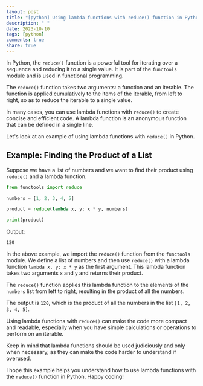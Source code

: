 ```yaml
---
layout: post
title: "[python] Using lambda functions with reduce() function in Python"
description: " "
date: 2023-10-10
tags: [python]
comments: true
share: true
---
```


In Python, the `reduce()` function is a powerful tool for iterating over a sequence and reducing it to a single value. It is part of the `functools` module and is used in functional programming.

The `reduce()` function takes two arguments: a function and an iterable. The function is applied cumulatively to the items of the iterable, from left to right, so as to reduce the iterable to a single value.

In many cases, you can use lambda functions with `reduce()` to create concise and efficient code. A lambda function is an anonymous function that can be defined in a single line.

Let's look at an example of using lambda functions with `reduce()` in Python.

## Example: Finding the Product of a List

Suppose we have a list of numbers and we want to find their product using `reduce()` and a lambda function.

```python
from functools import reduce

numbers = [1, 2, 3, 4, 5]

product = reduce(lambda x, y: x * y, numbers)

print(product)
```

Output:
```
120
```

In the above example, we import the `reduce()` function from the `functools` module. We define a list of numbers and then use `reduce()` with a lambda function `lambda x, y: x * y` as the first argument. This lambda function takes two arguments `x` and `y` and returns their product.

The `reduce()` function applies this lambda function to the elements of the `numbers` list from left to right, resulting in the product of all the numbers.

The output is `120`, which is the product of all the numbers in the list `[1, 2, 3, 4, 5]`.

Using lambda functions with `reduce()` can make the code more compact and readable, especially when you have simple calculations or operations to perform on an iterable.

Keep in mind that lambda functions should be used judiciously and only when necessary, as they can make the code harder to understand if overused.

I hope this example helps you understand how to use lambda functions with the `reduce()` function in Python. Happy coding!